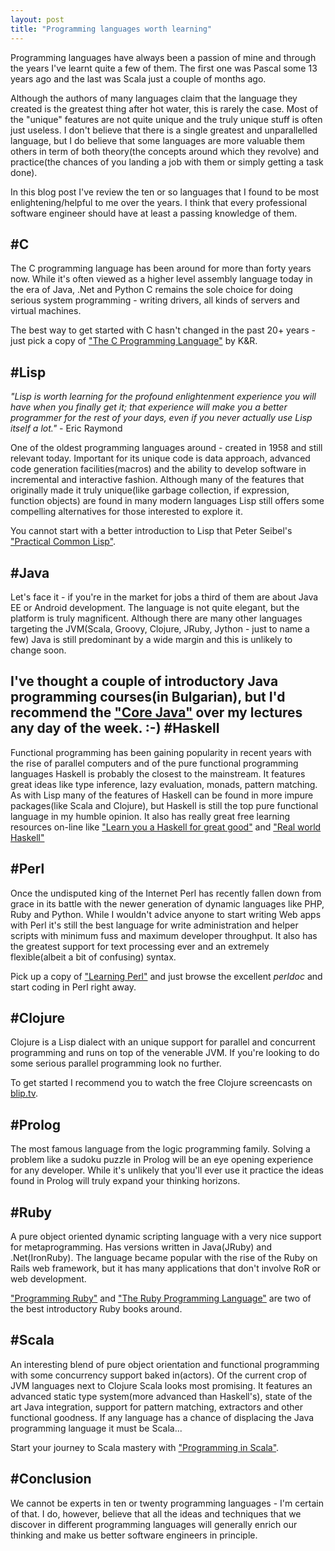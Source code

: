 ```yaml
---
layout: post
title: "Programming languages worth learning"
---
```


Programming languages have always been a passion of mine and through
the years I've learnt quite a few of them. The first one was Pascal
some 13 years ago and the last was Scala just a couple of months ago.

Although the authors of many languages claim that the language they
created is the greatest thing after hot water, this is rarely the
case. Most of the "unique" features are not quite unique and the truly
unique stuff is often just useless. I don't believe that there is a
single greatest and unparallelled language, but I do believe that some
languages are more valuable them others in term of both theory(the
concepts around which they revolve) and practice(the chances of you
landing a job with them or simply getting a task done).

In this blog post I've review the ten or so languages that I found to
be most enlightening/helpful to me over the years. I think that every
professional software engineer should have at least a passing
knowledge of them.

#C
---
The C programming language has been around for more than forty years
now. While it's often viewed as a higher level assembly language today
in the era of Java, .Net and Python C remains the sole choice for
doing serious system programming - writing drivers, all kinds of
servers and virtual machines. 

The best way to get started with C
hasn't changed in the past 20+ years - just pick a copy of ["The C
Programming Language"](http://www.amazon.com/Programming-Language-2nd-Brian-Kernighan/dp/0131103628) by K&R.

#Lisp 
--- 
_"Lisp is worth learning for the profound enlightenment
experience you will have when you finally get it; that experience will
make you a better programmer for the rest of your days, even if you
never actually use Lisp itself a lot."_ - Eric Raymond

One of the oldest programming languages around - created in 1958 and
still relevant today. Important for its unique code is data approach,
advanced code generation facilities(macros) and the ability to develop
software in incremental and interactive fashion. Although many of the
features that originally made it truly unique(like garbage collection,
if expression, function objects) are found in many modern languages
Lisp still offers some compelling alternatives for those interested to
explore it. 

You cannot start with a better introduction to Lisp that
Peter Seibel's ["Practical Common Lisp"](http://www.gigamonkeys.com/book/).

#Java
---
Let's face it - if you're in the market for jobs a third of them are
about Java EE or Android development. The language is not quite
elegant, but the platform is truly magnificent. Although there are
many other languages targeting the JVM(Scala, Groovy, Clojure, JRuby,
Jython - just to name a few) Java is still predominant by a wide
margin and this is unlikely to change soon.

I've thought a couple of introductory Java programming courses(in
Bulgarian), but I'd recommend the ["Core Java"](http://www.amazon.com/Core-Java-TM-I--Fundamentals-8th/dp/0132354764/ref=sr_1_1?s=books&ie=UTF8&qid=1303901341&sr=1-1) over my lectures any day of
the week. :-)
#Haskell
---
Functional programming has been gaining popularity in recent years
with the rise of parallel computers and of the pure functional
programming languages Haskell is probably the closest to the
mainstream. It features great ideas like type inference, lazy
evaluation, monads, pattern matching. As with Lisp many of the
features of Haskell can be found in more impure packages(like Scala
and Clojure), but Haskell is still the top pure functional language in
my humble opinion. It also has really great free learning resources
on-line like ["Learn you a Haskell for great good"](http://learnyouahaskell.com/) and ["Real world
Haskell"](http://book.realworldhaskell.org/read/)

#Perl
---
Once the undisputed king of the Internet Perl has recently fallen down
from grace in its battle with the newer generation of dynamic
languages like PHP, Ruby and Python. While I wouldn't advice anyone to
start writing Web apps with Perl it's still the best language for
write administration and helper scripts with minimum fuss and maximum
developer throughput. It also has the greatest support for text
processing ever and an extremely flexible(albeit a bit of confusing)
syntax. 

Pick up a copy of ["Learning Perl"](http://oreilly.com/catalog/9780596520113) and just browse the excellent
*perldoc* and start coding in Perl right away.

#Clojure
---
Clojure is a Lisp dialect with an unique support for parallel and
concurrent programming and runs on top of the venerable JVM. If you're
looking to do some serious parallel programming look no further.

To get started I recommend you to watch the free Clojure screencasts
on [blip.tv](http://clojure.blip.tv/).

#Prolog
--- 
The most famous language from the logic programming family. Solving a
problem like a sudoku puzzle in Prolog will be an eye opening
experience for any developer. While it's unlikely that you'll ever use
it practice the ideas found in Prolog will truly expand your thinking
horizons.

#Ruby
---
A pure object oriented dynamic scripting language with a very nice support for
metaprogramming. Has versions written in Java(JRuby) and
.Net(IronRuby). The language became popular with the rise of the Ruby
on Rails web framework, but it has many applications that don't
involve RoR or web development. 

["Programming Ruby"](http://www.amazon.com/Programming-Ruby-1-9-Pragmatic-Programmers/dp/1934356085/ref=sr_1_1?s=books&ie=UTF8&qid=1303901367&sr=1-1) and ["The Ruby Programming Language"](http://www.amazon.com/Ruby-Programming-Language-David-Flanagan/dp/0596516177/ref=sr_1_3?s=books&ie=UTF8&qid=1303901367&sr=1-3) are two of the
best introductory Ruby books around.

#Scala
---
An interesting blend of pure object orientation and functional
programming with some concurrency support baked in(actors). Of the
current crop of JVM languages next to Clojure Scala looks most
promising. It features an advanced static type system(more advanced
than Haskell's), state of the art Java integration, support for
pattern matching, extractors and other functional goodness. If any
language has a chance of displacing the Java programming language it
must be Scala...

Start your journey to Scala mastery with ["Programming in Scala"](http://www.artima.com/pins1ed/).

#Conclusion
---
We cannot be experts in ten or twenty programming languages - I'm
certain of that. I do,
however, believe that all the ideas and techniques that we discover in
different programming languages will generally enrich our thinking and
make us better software engineers in principle.
